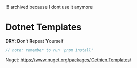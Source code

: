 !!! archived because I dont use it anymore

# Dotnet Templates

**DRY**: **D**on't **R**epeat **Y**ourself

```csharp
// note: remember to run 'pnpm install'
```

Nuget: https://www.nuget.org/packages/Cethien.Templates/
